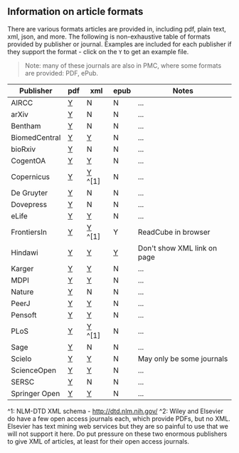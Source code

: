 <!--
%\VignetteEngine{knitr::knitr}
%\VignetteIndexEntry{Article formats}
%\VignetteEncoding{UTF-8}
-->

## Information on article formats

There are various formats articles are provided in, including pdf, plain text, xml, json, and more. The following is non-exhaustive table of formats provided by publisher or journal. Examples are included for each publisher if they support the format - click on the `Y` to get an example file.

> Note: many of these journals are also in PMC, where some formats are provided: PDF, ePub.

Publisher | pdf | xml | epub | Notes |
----------| ----| --- | ---- | ----- |
AIRCC | [Y][airccp] | N |  N |... |
arXiv | [Y][arxivp] | N |  N |... |
Bentham | [Y][bep] | N |  N |... |
BiomedCentral | [Y][bp] | [Y][bx] | N |... |
bioRxiv | [Y][biorxivp] | N | N |... |
CogentOA | [Y][coap] | [Y][coax] | N |... |
Copernicus | [Y][copp] | [Y][copx] ^[1] | N |... |
De Gruyter | [Y][degrutp] | N | N |... |
Dovepress | [Y][dovep] | N | N |... |
eLife | [Y][ep] | [Y][ex] | N |... |
FrontiersIn | [Y][fp] | [Y][fx] ^[1] | Y | ReadCube in browser |
Hindawi | [Y][hp] | [Y][hx] | [Y][he] | Don't show XML link on page  |
Karger | [Y][kp] | [Y][kx] | N |... |
MDPI | [Y][mdpip] | [Y][mdpix] | N |... |
Nature | [Y][naturep] | N | N |... |
PeerJ | [Y][peerjp] | [Y][peerjx] | N |... |
Pensoft | [Y][pep] | [Y][pex] | N |... |
PLoS | [Y][plp] | [Y][plx] ^[1] | N |... |
Sage | [Y][sp] | N | N |... |
Scielo | [Y][scielop] | [Y][scielox] | N | May only be some journals |
ScienceOpen | [Y][sciopp] | [Y][sciopx] | N |... |
SERSC | [Y][serscp] | N | N |... |
Springer Open | [Y][springeroap] | [Y][springeroax] | N |... |

^1: NLM-DTD XML schema - http://dtd.nlm.nih.gov/
^2: Wiley and Elsevier do have a few open access journals each,
which provide PDFs, but no XML. Elsevier has text mining web services
but they are so painful to use that we will not support it here. Do
put pressure on these two enormous publishers to give XML of articles, at
least for their open access journals.

[plp]: http://www.plosone.org/article/fetchObject.action?uri=info%3Adoi%2F10.1371%2Fjournal.pone.0107510&representation=PDF
[peerjp]: https://peerj.com/articles/1142.pdf
[fp]: http://journal.frontiersin.org/Journal/10.3389/fnagi.2014.00336/pdf
[pep]: http://zookeys.pensoft.net/lib/ajax_srv/article_elements_srv.php?action=download_pdf&item_id=4351
[ep]: http://elifesciences.org/content/elife/2/e00471.full.pdf
[bp]: http://www.gigasciencejournal.com/content/pdf/2047-217X-3-27.pdf
[hp]: http://downloads.hindawi.com/journals/crid/2014/246965.pdf
[kp]: http://www.karger.com/Article/Pdf/370302
[coap]: http://cogentoa.tandfonline.com/doi/pdf/10.1080/23311908.2014.986922
[sp]: http://gph.sagepub.com/content/1/2333794X14548199.full.pdf
[copp]: http://www.biogeosciences.net/11/7331/2014/bg-11-7331-2014.pdf
[bep]: http://benthamopen.com/contents/pdf/TONEUJ/TONEUJ-9-21.pdf
[arxivp]: http://arxiv.org/pdf/1507.08559v1.pdf?
[biorxivp]: http://biorxiv.org/content/biorxiv/early/2015/07/26/023259.full.pdf
[springeroap]: http://www.jnanochem.com/content/pdf/2193-8865-3-79.pdf
[degrutp]: http://www.degruyter.com/dg/viewarticle.fullcontentlink:pdfeventlink/$002fj$002fbiolet.2014.51.issue-2$002fbiolet-2015-0008$002fbiolet-2015-0008.pdf?format=INT&t:ac=j$002fbiolet.2014.51.issue-2$002fbiolet-2015-0008$002fbiolet-2015-0008.xml
[mdpip]: http://www.mdpi.com/1999-4915/7/8/2817/pdf
[serscp]: http://www.sersc.org/journals/IJEIC/vol6_Is3/2.pdf
[airccp]: http://airccse.org/journal/cnc/7115cnc04.pdf
[naturep]: http://www.nature.com/articles/srep12550.pdf
[dovep]: http://www.dovepress.com/getfile.php?fileID=24696
[scielop]: http://www.scielo.br/pdf/cbab/v14n1/04.pdf
[sciopp]: https://www.scienceopen.com/document_file/1812366b-8712-46f8-b8ec-581d885c7ae5/PubMedCentral/1812366b-8712-46f8-b8ec-581d885c7ae5.pdf

[plx]: http://www.plosone.org/article/fetchObjectAttachment.action?uri=info%3Adoi%2F10.1371%2Fjournal.pone.0107510&representation=XML
[peerjx]: https://peerj.com/articles/1142.xml
[fx]: http://journal.frontiersin.org/Journal/10.3389/fnagi.2014.00336/xml/nlm
[pex]: http://zookeys.pensoft.net/lib/ajax_srv/article_elements_srv.php?action=download_xml&item_id=4351
[ex]: http://elifesciences.org/content/3/e04165.source.xml
[bx]: http://www.gigasciencejournal.com/content/download/xml/2047-217X-3-27.xml
[hx]: http://downloads.hindawi.com/journals/tswj/2014/649260.xml
[kx]: http://downloads.hindawi.com/journals/crid/2014/246965.pdf
[coax]: http://cogentoa.tandfonline.com/doi/xml/10.1080/23311908.2014.986922
[copx]: http://www.biogeosciences.net/11/7331/2014/bg-11-7331-2014.xml
[springeroax]: http://www.jnanochem.com/content/download/xml/2193-8865-3-79.xml
[mdpix]: http://www.mdpi.com/1999-4915/7/8/2817/xml
[scielox]: http://www.scielo.br/scieloOrg/php/articleXML.php?pid=S1984-70332014000100004&lang=en
[sciopx]: https://www.scienceopen.com/document/vid/35b1397c-0f4f-438c-98de-56d87439d520?4-1.ILinkListener-header-download~dropdown-xml~link

[he]: http://downloads.hindawi.com/journals/crid/2014/246965.epub
